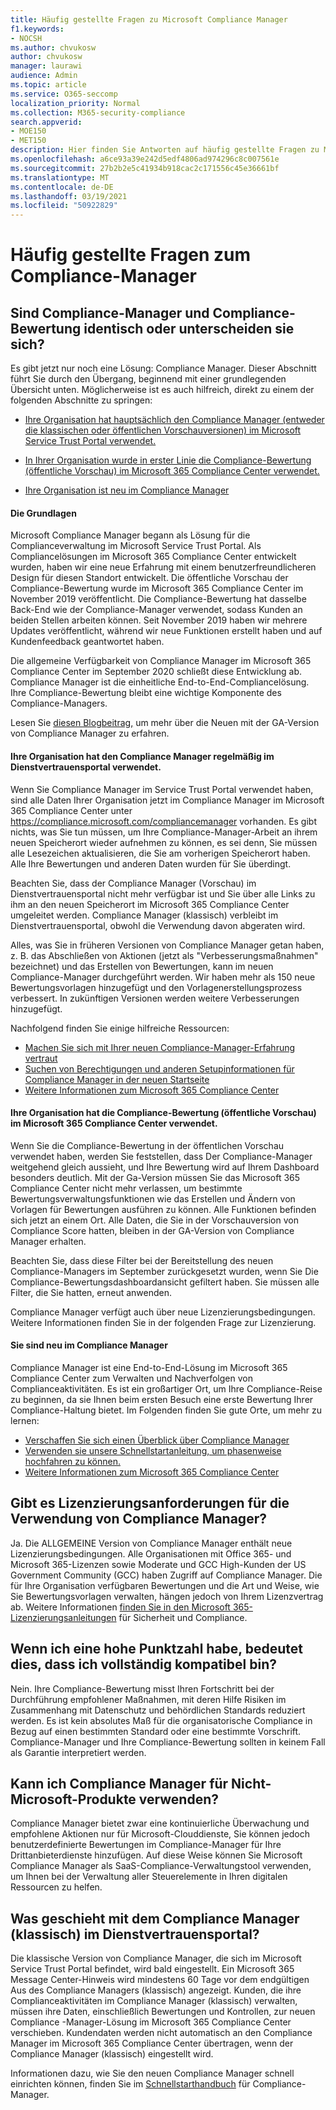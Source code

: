 ```yaml
---
title: Häufig gestellte Fragen zu Microsoft Compliance Manager
f1.keywords:
- NOCSH
ms.author: chvukosw
author: chvukosw
manager: laurawi
audience: Admin
ms.topic: article
ms.service: O365-seccomp
localization_priority: Normal
ms.collection: M365-security-compliance
search.appverid:
- MOE150
- MET150
description: Hier finden Sie Antworten auf häufig gestellte Fragen zu Microsoft Compliance Manager, die Organisationen dabei unterstützen, Risikobewertungen zu vereinfachen und zu automatisieren.
ms.openlocfilehash: a6ce93a39e242d5edf4806ad974296c8c007561e
ms.sourcegitcommit: 27b2b2e5c41934b918cac2c171556c45e36661bf
ms.translationtype: MT
ms.contentlocale: de-DE
ms.lasthandoff: 03/19/2021
ms.locfileid: "50922829"
---
```

# <a name="compliance-manager-frequently-asked-questions"></a>Häufig gestellte Fragen zum Compliance-Manager

## <a name="is-compliance-manager-and-compliance-score-the-same-thing-or-are-they-different"></a>Sind Compliance-Manager und Compliance-Bewertung identisch oder unterscheiden sie sich?

Es gibt jetzt nur noch eine Lösung: Compliance Manager. Dieser Abschnitt führt Sie durch den Übergang, beginnend mit einer grundlegenden Übersicht unten. Möglicherweise ist es auch hilfreich, direkt zu einem der folgenden Abschnitte zu springen:

- [Ihre Organisation hat hauptsächlich den Compliance Manager (entweder die klassischen oder öffentlichen Vorschauversionen) im Microsoft Service Trust Portal verwendet.](#your-organization-regularly-used-compliance-manager-in-the-service-trust-portal)

- [In Ihrer Organisation wurde in erster Linie die Compliance-Bewertung (öffentliche Vorschau) im Microsoft 365 Compliance Center verwendet.](#your-organization-used-compliance-score-public-preview-in-the-microsoft-365-compliance-center)

- [Ihre Organisation ist neu im Compliance Manager](#youre-new-to-compliance-manager
)
#### <a name="the-basics"></a>Die Grundlagen

Microsoft Compliance Manager begann als Lösung für die Complianceverwaltung im Microsoft Service Trust Portal.  Als Compliancelösungen im Microsoft 365 Compliance Center entwickelt wurden, haben wir eine neue Erfahrung mit einem benutzerfreundlicheren Design für diesen Standort entwickelt. Die öffentliche Vorschau der Compliance-Bewertung wurde im Microsoft 365 Compliance Center im November 2019 veröffentlicht. Die Compliance-Bewertung hat dasselbe Back-End wie der Compliance-Manager verwendet, sodass Kunden an beiden Stellen arbeiten können. Seit November 2019 haben wir mehrere Updates veröffentlicht, während wir neue Funktionen erstellt haben und auf Kundenfeedback geantwortet haben.

Die allgemeine Verfügbarkeit von Compliance Manager im Microsoft 365 Compliance Center im September 2020 schließt diese Entwicklung ab. Compliance Manager ist die einheitliche End-to-End-Compliancelösung. Ihre Compliance-Bewertung bleibt eine wichtige Komponente des Compliance-Managers.

Lesen Sie [diesen Blogbeitrag,](https://aka.ms/compliancemanager/GAblog) um mehr über die Neuen mit der GA-Version von Compliance Manager zu erfahren.

#### <a name="your-organization-regularly-used-compliance-manager-in-the-service-trust-portal"></a>Ihre Organisation hat den Compliance Manager regelmäßig im Dienstvertrauensportal verwendet.

Wenn Sie Compliance Manager im Service Trust Portal verwendet haben, sind alle Daten Ihrer Organisation jetzt im Compliance Manager im Microsoft 365 Compliance Center unter https://compliance.microsoft.com/compliancemanager vorhanden. Es gibt nichts, was Sie tun müssen, um Ihre Compliance-Manager-Arbeit an ihrem neuen Speicherort wieder aufnehmen zu können, es sei denn, Sie müssen alle Lesezeichen aktualisieren, die Sie am vorherigen Speicherort haben. Alle Ihre Bewertungen und anderen Daten wurden für Sie überdingt.

Beachten Sie, dass der Compliance Manager (Vorschau) im Dienstvertrauensportal nicht mehr verfügbar ist und Sie über alle Links zu ihm an den neuen Speicherort im Microsoft 365 Compliance Center umgeleitet werden. Compliance Manager (klassisch) verbleibt im Dienstvertrauensportal, obwohl die Verwendung davon abgeraten wird.

Alles, was Sie in früheren Versionen von Compliance Manager getan haben, z. B. das Abschließen von Aktionen (jetzt als "Verbesserungsmaßnahmen" bezeichnet) und das Erstellen von Bewertungen, kann im neuen Compliance-Manager durchgeführt werden. Wir haben mehr als 150 neue Bewertungsvorlagen hinzugefügt und den Vorlagenerstellungsprozess verbessert. In zukünftigen Versionen werden weitere Verbesserungen hinzugefügt.

Nachfolgend finden Sie einige hilfreiche Ressourcen:

- [Machen Sie sich mit Ihrer neuen Compliance-Manager-Erfahrung vertraut](compliance-manager-setup.md#understand-the-compliance-manager-dashboard)
- [Suchen von Berechtigungen und anderen Setupinformationen für Compliance Manager in der neuen Startseite](compliance-manager-setup.md#who-can-access-compliance-manager)
- [Weitere Informationen zum Microsoft 365 Compliance Center](microsoft-365-compliance-center.md)

#### <a name="your-organization-used-compliance-score-public-preview-in-the-microsoft-365-compliance-center"></a>Ihre Organisation hat die Compliance-Bewertung (öffentliche Vorschau) im Microsoft 365 Compliance Center verwendet.

Wenn Sie die Compliance-Bewertung in der öffentlichen Vorschau verwendet haben, werden Sie feststellen, dass Der Compliance-Manager weitgehend gleich aussieht, und Ihre Bewertung wird auf Ihrem Dashboard besonders deutlich. Mit der Ga-Version müssen Sie das Microsoft 365 Compliance Center nicht mehr verlassen, um bestimmte Bewertungsverwaltungsfunktionen wie das Erstellen und Ändern von Vorlagen für Bewertungen ausführen zu können. Alle Funktionen befinden sich jetzt an einem Ort. Alle Daten, die Sie in der Vorschauversion von Compliance Score hatten, bleiben in der GA-Version von Compliance Manager erhalten.

Beachten Sie, dass diese Filter bei der Bereitstellung des neuen Compliance-Managers im September zurückgesetzt wurden, wenn Sie Die Compliance-Bewertungsdashboardansicht gefiltert haben. Sie müssen alle Filter, die Sie hatten, erneut anwenden.

Compliance Manager verfügt auch über neue Lizenzierungsbedingungen. Weitere Informationen finden Sie in der folgenden Frage zur Lizenzierung.

#### <a name="youre-new-to-compliance-manager"></a>Sie sind neu im Compliance Manager

Compliance Manager ist eine End-to-End-Lösung im Microsoft 365 Compliance Center zum Verwalten und Nachverfolgen von Complianceaktivitäten. Es ist ein großartiger Ort, um Ihre Compliance-Reise zu beginnen, da sie Ihnen beim ersten Besuch eine erste Bewertung Ihrer Compliance-Haltung bietet. Im Folgenden finden Sie gute Orte, um mehr zu lernen:

- [Verschaffen Sie sich einen Überblick über Compliance Manager](compliance-manager.md)
- [Verwenden sie unsere Schnellstartanleitung, um phasenweise hochfahren zu können.](compliance-manager-quickstart.md)
- [Weitere Informationen zum Microsoft 365 Compliance Center](microsoft-365-compliance-center.md)

## <a name="are-there-licensing-requirements-for-using-compliance-manager"></a>Gibt es Lizenzierungsanforderungen für die Verwendung von Compliance Manager?

Ja. Die ALLGEMEINE Version von Compliance Manager enthält neue Lizenzierungsbedingungen. Alle Organisationen mit Office 365- und Microsoft 365-Lizenzen sowie Moderate und GCC High-Kunden der US Government Community (GCC) haben Zugriff auf Compliance Manager. Die für Ihre Organisation verfügbaren Bewertungen und die Art und Weise, wie Sie Bewertungsvorlagen verwalten, hängen jedoch von Ihrem Lizenzvertrag ab. Weitere Informationen [finden Sie in den Microsoft 365-Lizenzierungsanleitungen](/office365/servicedescriptions/microsoft-365-service-descriptions/microsoft-365-tenantlevel-services-licensing-guidance/microsoft-365-security-compliance-licensing-guidance) für Sicherheit und Compliance.

## <a name="if-i-have-a-high-score-does-it-mean-im-fully-compliant"></a>Wenn ich eine hohe Punktzahl habe, bedeutet dies, dass ich vollständig kompatibel bin?

Nein. Ihre Compliance-Bewertung misst Ihren Fortschritt bei der Durchführung empfohlener Maßnahmen, mit deren Hilfe Risiken im Zusammenhang mit Datenschutz und behördlichen Standards reduziert werden. Es ist kein absolutes Maß für die organisatorische Compliance in Bezug auf einen bestimmten Standard oder eine bestimmte Vorschrift. Compliance-Manager und Ihre Compliance-Bewertung sollten in keinem Fall als Garantie interpretiert werden.

## <a name="can-i-use-compliance-manager-for-non-microsoft-products"></a>Kann ich Compliance Manager für Nicht-Microsoft-Produkte verwenden?

Compliance Manager bietet zwar eine kontinuierliche Überwachung und empfohlene Aktionen nur für Microsoft-Clouddienste, Sie können jedoch benutzerdefinierte Bewertungen im Compliance-Manager für Ihre Drittanbieterdienste hinzufügen. Auf diese Weise können Sie Microsoft Compliance Manager als SaaS-Compliance-Verwaltungstool verwenden, um Ihnen bei der Verwaltung aller Steuerelemente in Ihren digitalen Ressourcen zu helfen.

## <a name="whats-happening-to-compliance-manager-classic-in-the-service-trust-portal"></a>Was geschieht mit dem Compliance Manager (klassisch) im Dienstvertrauensportal?

Die klassische Version von Compliance Manager, die sich im Microsoft Service Trust Portal befindet, wird bald eingestellt. Ein Microsoft 365 Message Center-Hinweis wird mindestens 60 Tage vor dem endgültigen Aus des Compliance Managers (klassisch) angezeigt. Kunden, die ihre Complianceaktivitäten im Compliance Manager (klassisch) verwalten, müssen ihre Daten, einschließlich Bewertungen und Kontrollen, zur neuen Compliance -Manager-Lösung im Microsoft 365 Compliance Center verschieben. Kundendaten werden nicht automatisch an den Compliance Manager im Microsoft 365 Compliance Center übertragen, wenn der Compliance Manager (klassisch) eingestellt wird.

Informationen dazu, wie Sie den neuen Compliance Manager schnell einrichten können, finden Sie im [Schnellstarthandbuch](compliance-manager-quickstart.md) für Compliance-Manager.